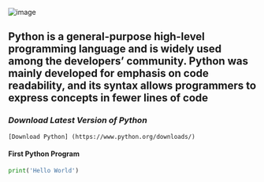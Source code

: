 
![image](https://github.com/user-attachments/assets/9bf5eb3b-6a86-4041-ad4e-636e9f203390)


## <p>Python is a general-purpose high-level programming language and is widely used among the developers’ community. Python was mainly developed for emphasis on code readability, and its syntax allows programmers to express concepts in fewer lines of code</p>

### *Download Latest Version of Python*

```
[Download Python] (https://www.python.org/downloads/)
```
#### First Python Program
``` python
print('Hello World')
```
